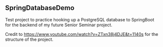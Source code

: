 ## SpringDatabaseDemo

Test project to practice hooking up a PostgreSQL database to SpringBoot for the backend of my future Senior Seminar project.

Credit to https://www.youtube.com/watch?v=ZTxn38j4DJE&t=1140s for the structure of the project.

